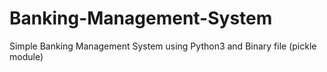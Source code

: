 # Banking-Management-System
Simple Banking Management System using Python3 and Binary file (pickle module)
